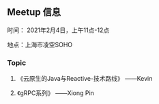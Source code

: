 ## Meetup 信息

时间： 2021年2月4日，上午11点-12点

地点：上海市凌空SOHO

### Topic

1. 《云原生的Java与Reactive-技术路线》 ——Kevin

2. 《gRPC系列》 ——Xiong Pin